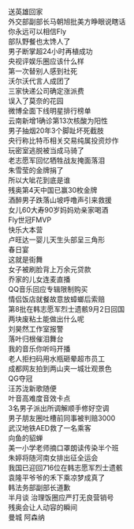 送英雄回家  
外交部副部长马朝旭批美方睁眼说瞎话  
你永远可以相信Fly  
部队野餐也太馋人了  
男子断掌超24小时再植成功  
央视评娱乐圈应该什么样  
第一次替别人感到社死  
沃尔沃代言人成团了  
三家快递公司确定涨派费  
误入了莫奈的花园  
微博全面下线明星排行榜单  
云南新增1确诊第13次核酸为阳性  
男子抽烟20年3个脚趾坏死截肢  
央行称比特币相关交易纯属投资炒作  
玩密室逃脱被当成马骑了  
老志愿军回忆牺牲战友掩面落泪  
朱雪莹的金牌捐了  
所以大呲花到底是谁  
残奥第4天中国已赢30枚金牌  
酒醉男子跌落山坡呼噜声引来救援  
女儿60大寿90岁妈妈劝亲家喝酒  
Fly世冠FMVP  
快乐大本营  
卢旺达一婴儿天生头部呈三角形  
春日宴  
这就是街舞  
女子被刷脸背上万余元贷款  
乔家的儿女连麦直播  
QQ音乐回应专辑限制购买  
情侣饭店就餐故意放蟑螂后索赔  
第8批在韩志愿军烈士遗骸9月2日回国  
两块废粘土能做出什么呢  
刘昊然工作室报警  
落叶归根催泪舞台  
我的音乐你听吗开播  
老人拒扫码用水瓶砸晕超市员工  
成都网友拍到两山夹一城壮观景色  
QG夺冠  
汪苏泷新歌随便  
叶音高难度音效卡点  
3名男子派出所调解顺手修好空调  
男子朋友圈吐槽前同事被判赔3000  
武汉地铁AED救了一名乘客  
向鱼的貂蝉  
美一小学老师摘口罩朗读传染半个班  
朱婷将随河南女排出征全运会  
我国已迎回716位在韩志愿军烈士遗骸  
袁隆平爷爷的禾下乘凉梦成真了  
韩法务部副部长道歉  
半月谈 治理饭圈应严打无良营销号  
残奥会让人动容的瞬间  
曼城 阿森纳  

